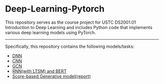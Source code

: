 # Deep-Learning-Pytorch
This repository serves as the course project for USTC DS2001.01 Introduction to Deep Learning and includes Python code that implements various deep learning models using PyTorch.

-----

Specifically, this repository contains the following models/tasks:

- [DNN](https://github.com/XianglongHou/Deep-Learning-Pytorch/tree/main/ex1)
- [CNN](https://github.com/XianglongHou/Deep-Learning-Pytorch/tree/main/ex2)
- [GCN](https://github.com/XianglongHou/Deep-Learning-Pytorch/tree/main/ex3)
- [RNN(with LTSM) and BERT](https://github.com/XianglongHou/Deep-Learning-Pytorch/tree/main/ex4)
- [Score-based Generative model(report)](https://github.com/XianglongHou/Deep-Learning-Pytorch/tree/main/final%20projectt)

  

